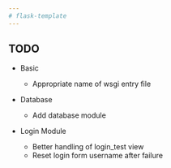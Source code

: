 ```yaml
---
# flask-template
---
```


## TODO

- Basic

    - Appropriate name of wsgi entry file
    
- Database

    - Add database module
    
- Login Module

    - Better handling of login_test view
    - Reset login form username after failure

